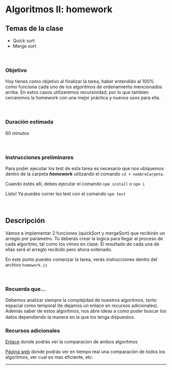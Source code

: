 # Algoritmos II: homework

## **Temas de la clase**

- Quick sort
- Merge sort

ㅤ

### **Objetivo**

Hoy tienes como objetivo al finalizar la tarea, haber entendido al 100% como funciona cada uno de los algoritmos de ordenamiento mencionados arriba. En estos casos utilizaremos recursividad, por lo que tambien cerraremos la homework con una mejor práctica y nuevos usos para ella.

ㅤ

### **Duración estimada**

60 minutos

ㅤ

### **Instrucciones preliminares**

Para poder ejecutar los test de esta tarea es necesario que nos ubiquemos  
dentro de la carpeta **_homework_** utilizando el comando `cd + nombreCarpeta`.

Cuando estés allí, debes ejecutar el comando `npm install` o `npm i`

Listo! Ya puedes correr los test con el comando `npm test`

ㅤ

## **Descripción**

Vamos a implementar 2 funciones (quickSort y mergeSort) que recibirán un arreglo por parámetro. Tú deberás crear la logica para llegar al proceso de cada algoritmo, tal como los vimos en clase. El resultado de cada una de ellas será el arreglo recibido pero ahora ordenado.

En este punto puedes comenzar la tarea, verás instrucciones dentro del archivo `homework.js`

ㅤ

### **Recuerda que...**

Debemos analizar siempre la complejidad de nuestros algoritmos, tanto espacial como temporal (te dejamos un enlace en recursos adicionales). Además saber de estos algoritmos, nos abre ideas a como poder buscar los datos dependiendo la manera en la que los tenga dispuestos.
ㅤ

### **Recursos adicionales**

[Enlace](https://wiki.dcc.uchile.cl/alice/doku.php?id=3_8) donde podrás ver la comparacion de ambos algoritmos

[Página web](https://www.toptal.com/developers/sorting-algorithms) donde podrás ver en tiempo real una comparación de todos los algoritmos, ver cual es mas eficiente, etc.

<hr>
